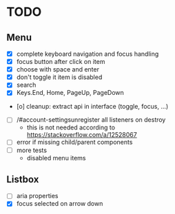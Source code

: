 # TODO
## Menu
- [x] complete keyboard navigation and focus handling
- [x] focus button after click on item
- [x] choose with space and enter
- [x] don't toggle it item is disabled
- [x] search
- [x] Keys.End, Home, PageUp, PageDown
- [o] cleanup: extract api in interface (toggle, focus, ...)
- [ ] /#account-settingsunregister all listeners on destroy 
  - this is not needed according to https://stackoverflow.com/a/12528067
- [ ] error if missing child/parent components
- [ ] more tests
  - disabled menu items

## Listbox
- [ ] aria properties
- [x] focus selected on arrow down
